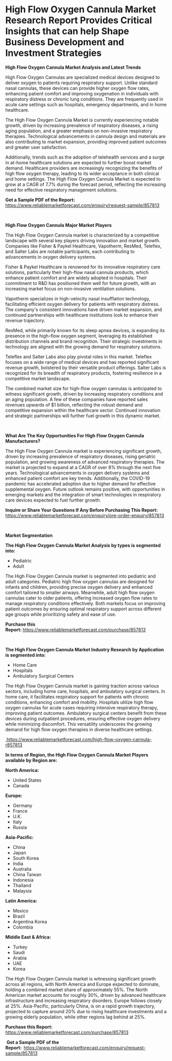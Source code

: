 <p><h1>High Flow Oxygen Cannula Market Research Report Provides Critical Insights that can help Shape Business Development and Investment Strategies</h1></p><p><strong>High Flow Oxygen Cannula Market Analysis and Latest Trends</strong></p>
<p><p>High Flow Oxygen Cannulas are specialized medical devices designed to deliver oxygen to patients requiring respiratory support. Unlike standard nasal cannulas, these devices can provide higher oxygen flow rates, enhancing patient comfort and improving oxygenation in individuals with respiratory distress or chronic lung conditions. They are frequently used in acute care settings such as hospitals, emergency departments, and in home healthcare.</p><p>The High Flow Oxygen Cannula Market is currently experiencing notable growth, driven by increasing prevalence of respiratory diseases, a rising aging population, and a greater emphasis on non-invasive respiratory therapies. Technological advancements in cannula design and materials are also contributing to market expansion, providing improved patient outcomes and greater user satisfaction.</p><p>Additionally, trends such as the adoption of telehealth services and a surge in at-home healthcare solutions are expected to further boost market demand. Healthcare providers are increasingly recognizing the benefits of high flow oxygen therapy, leading to its wider acceptance in both clinical and home settings. The High Flow Oxygen Cannula Market is expected to grow at a CAGR of 7.7% during the forecast period, reflecting the increasing need for effective respiratory management solutions.</p></p>
<p><strong>Get a Sample PDF of the Report:&nbsp;</strong> <a href="https://www.reliablemarketforecast.com/enquiry/request-sample/857813?utm_campaign=2747&utm_medium=2&utm_source=Github&utm_content=ia&utm_term=13042025&utm_id=high-flow-oxygen-cannula">https://www.reliablemarketforecast.com/enquiry/request-sample/857813</a></p>
<p>&nbsp;</p>
<p><strong>High Flow Oxygen Cannula Major Market Players</strong></p>
<p><p>The High Flow Oxygen Cannula market is characterized by a competitive landscape with several key players driving innovation and market growth. Companies like Fisher & Paykel Healthcare, Vapotherm, ResMed, Teleflex, and Salter Labs are notable participants, each contributing to advancements in oxygen delivery systems.</p><p>Fisher & Paykel Healthcare is renowned for its innovative respiratory care solutions, particularly their high-flow nasal cannula products, which enhance patient comfort and are widely adopted in hospitals. Their commitment to R&D has positioned them well for future growth, with an increasing market focus on non-invasive ventilation solutions.</p><p>Vapotherm specializes in high-velocity nasal insufflation technology, facilitating efficient oxygen delivery for patients with respiratory distress. The company's consistent innovations have driven market expansion, and continued partnerships with healthcare institutions look to enhance their revenue trajectory.</p><p>ResMed, while primarily known for its sleep apnea devices, is expanding its presence in the high-flow oxygen segment, leveraging its established distribution channels and brand recognition. Their strategic investments in technology are aligned with the growing demand for respiratory solutions.</p><p>Teleflex and Salter Labs also play pivotal roles in this market. Teleflex focuses on a wide range of medical devices and has reported significant revenue growth, bolstered by their versatile product offerings. Salter Labs is recognized for its breadth of respiratory products, fostering resilience in a competitive market landscape.</p><p>The combined market size for high-flow oxygen cannulas is anticipated to witness significant growth, driven by increasing respiratory conditions and an aging population. A few of these companies have reported sales revenues upwards of $1 billion, reflecting the robust demand and competitive expansion within the healthcare sector. Continued innovation and strategic partnerships will further fuel growth in this dynamic market.</p></p>
<p>&nbsp;</p>
<p><strong>What Are The Key Opportunities For High Flow Oxygen Cannula Manufacturers?</strong></p>
<p><p>The High Flow Oxygen Cannula market is experiencing significant growth, driven by increasing prevalence of respiratory diseases, rising geriatric population, and growing awareness of advanced respiratory therapies. The market is projected to expand at a CAGR of over 8% through the next five years. Technological advancements in oxygen delivery systems and enhanced patient comfort are key trends. Additionally, the COVID-19 pandemic has accelerated adoption due to higher demand for effective supplemental oxygen. Future outlook remains positive, with opportunities in emerging markets and the integration of smart technologies in respiratory care devices expected to fuel further growth.</p></p>
<p><strong>Inquire or Share Your Questions If Any Before Purchasing This Report:</strong> <a href="https://www.reliablemarketforecast.com/enquiry/pre-order-enquiry/857813?utm_campaign=2747&utm_medium=2&utm_source=Github&utm_content=ia&utm_term=13042025&utm_id=high-flow-oxygen-cannula">https://www.reliablemarketforecast.com/enquiry/pre-order-enquiry/857813</a></p>
<p>&nbsp;</p>
<p><strong>Market Segmentation</strong></p>
<p><strong>The High Flow Oxygen Cannula Market Analysis by types is segmented into:</strong></p>
<p><ul><li>Pediatric</li><li>Adult</li></ul></p>
<p><p>The High Flow Oxygen Cannula market is segmented into pediatric and adult categories. Pediatric high flow oxygen cannulas are designed for infants and children, providing precise oxygen delivery and enhanced comfort tailored to smaller airways. Meanwhile, adult high flow oxygen cannulas cater to older patients, offering increased oxygen flow rates to manage respiratory conditions effectively. Both markets focus on improving patient outcomes by ensuring optimal respiratory support across different age groups while prioritizing safety and ease of use.</p></p>
<p><strong>Purchase this Report:&nbsp;</strong><a href="https://www.reliablemarketforecast.com/purchase/857813?utm_campaign=2747&utm_medium=2&utm_source=Github&utm_content=ia&utm_term=13042025&utm_id=high-flow-oxygen-cannula">https://www.reliablemarketforecast.com/purchase/857813</a></p>
<p>&nbsp;</p>
<p><strong>The High Flow Oxygen Cannula Market Industry Research by Application is segmented into:</strong></p>
<p><ul><li>Home Care</li><li>Hospitals</li><li>Ambulatory Surgical Centers</li></ul></p>
<p><p>The High Flow Oxygen Cannula market is gaining traction across various sectors, including home care, hospitals, and ambulatory surgical centers. In home care, it facilitates respiratory support for patients with chronic conditions, enhancing comfort and mobility. Hospitals utilize high flow oxygen cannulas for acute cases requiring intensive respiratory therapy, improving patient outcomes. Ambulatory surgical centers benefit from these devices during outpatient procedures, ensuring effective oxygen delivery while minimizing discomfort. This versatility underscores the growing demand for high flow oxygen therapies in diverse healthcare settings.</p></p>
<p><a href="https://www.reliablemarketforecast.com/high-flow-oxygen-cannula-r857813?utm_campaign=2747&utm_medium=2&utm_source=Github&utm_content=ia&utm_term=13042025&utm_id=high-flow-oxygen-cannula">&nbsp;https://www.reliablemarketforecast.com/high-flow-oxygen-cannula-r857813</a></p>
<p><strong>In terms of Region, the High Flow Oxygen Cannula Market Players available by Region are:</strong></p>
<p>
    <p> <strong> North America: </strong>
        <ul>
            <li>United States</li>
            <li>Canada</li>
        </ul>
        </p> 
    <p> <strong> Europe: </strong>
        <ul>
            <li>Germany</li>
            <li>France</li>
            <li>U.K.</li>
            <li>Italy</li>
            <li>Russia</li>
        </ul>
        </p> 
    <p> <strong> Asia-Pacific: </strong>
        <ul>
            <li>China</li>
            <li>Japan</li>
            <li>South Korea</li>
            <li>India</li>
            <li>Australia</li>
            <li>China Taiwan</li>
            <li>Indonesia</li>
            <li>Thailand</li>
            <li>Malaysia</li>
        </ul>
        </p> 
    <p> <strong> Latin America: </strong>
        <ul>
            <li>Mexico</li>
            <li>Brazil</li>
            <li>Argentina Korea</li>
            <li>Colombia</li>
        </ul>
        </p> 
    <p> <strong> Middle East & Africa: </strong>
        <ul>
            <li>Turkey</li>
            <li>Saudi</li>
            <li>Arabia</li>
            <li>UAE</li>
            <li>Korea</li>
        </ul>
    </p>
    </p>
<p><p>The High Flow Oxygen Cannula market is witnessing significant growth across all regions, with North America and Europe expected to dominate, holding a combined market share of approximately 55%. The North American market accounts for roughly 30%, driven by advanced healthcare infrastructure and increasing respiratory disorders. Europe follows closely at 25%. Asia-Pacific, particularly China, is on a rapid growth trajectory, projected to capture around 20% due to rising healthcare investments and a growing elderly population, while other regions lag behind at 25%.</p></p>
<p><strong>Purchase this Report: </strong><a href="https://www.reliablemarketforecast.com/purchase/857813?utm_campaign=2747&utm_medium=2&utm_source=Github&utm_content=ia&utm_term=13042025&utm_id=high-flow-oxygen-cannula">https://www.reliablemarketforecast.com/purchase/857813</a></p>
<p>&nbsp;<strong>Get a Sample PDF of the Report:&nbsp;&nbsp;</strong><a href="https://www.reliablemarketforecast.com/enquiry/request-sample/857813?utm_campaign=2747&utm_medium=2&utm_source=Github&utm_content=ia&utm_term=13042025&utm_id=high-flow-oxygen-cannula">https://www.reliablemarketforecast.com/enquiry/request-sample/857813</a></p>
<p><strong></strong></p>
<p><p></p><p></p><p></p></p>